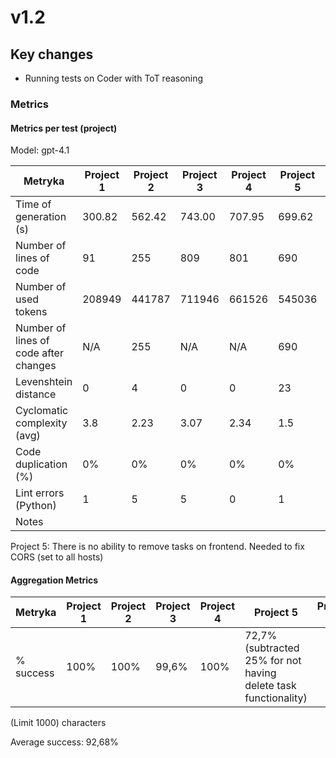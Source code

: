 # v1.2

## Key changes

- Running tests on Coder with ToT reasoning

### Metrics

#### Metrics per test (project)

Model: gpt-4.1

| Metryka                               | Project 1 | Project 2 | Project 3 | Project 4 | Project 5 | Project 6 |
| ------------------------------------- | --------- | --------- | --------- | --------- | --------- | --------- |
| Time of generation (s)                | 300.82    | 562.42    | 743.00    | 707.95    | 699.62    | 552.51    |
| Number of lines of code               | 91        | 255       | 809       | 801       | 690       | 443       |
| Number of used tokens                 | 208949    | 441787    | 711946    | 661526    | 545036    | 393723    |
| Number of lines of code after changes | N/A       | 255       | N/A       | N/A       | 690       | 436       |
| Levenshtein distance                  | 0         | 4         | 0         | 0         | 23        | 575       |
| Cyclomatic complexity (avg)           | 3.8       | 2.23      | 3.07      | 2.34      | 1.5       | N/A       |
| Code duplication (%)                  | 0%        | 0%        | 0%        | 0%        | 0%        | 0%        |
| Lint errors (Python)                  | 1         | 5         | 5         | 0         | 1         | N/A       |
| Notes                                 |           |           |           |           |           |           |

Project 5: There is no ability to remove tasks on frontend. Needed to fix CORS (set to all hosts)

#### Aggregation Metrics

| Metryka   | Project 1 | Project 2 | Project 3 | Project 4 | Project 5                                                       | Project 6 |
| --------- | --------- | --------- | --------- | --------- | --------------------------------------------------------------- | --------- |
| % success | 100%      | 100%      | 99,6%     | 100%      | 72,7% (subtracted 25% for not having delete task functionality) |           |

(Limit 1000) characters

Average success: 92,68%
